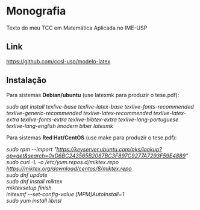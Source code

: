 # Monografia

Texto do meu TCC em Matemática Aplicada no IME-USP  


## Link

https://github.com/ccsl-usp/modelo-latex  


## Instalação

Para sistemas **Debian/ubuntu** (use latexmk para produzir o tese.pdf):

*sudo apt install texlive-base texlive-latex-base texlive-fonts-recommended texlive-generic-recommended texlive-latex-recommended texlive-latex-extra texlive-fonts-extra texlive-bibtex-extra texlive-lang-portuguese texlive-lang-english lmodern biber latexmk*  

Para sistemas **Red Hat/CentOS** (use make para produzir o tese.pdf):

*sudo rpm --import "https://keyserver.ubuntu.com/pks/lookup?op=get&search=0xD6BC243565B2087BC3F897C9277A7293F59E4889"*  
*sudo curl -L -o /etc/yum.repos.d/miktex.repo https://miktex.org/download/centos/8/miktex.repo*  
*sudo dnf update*  
*sudo dnf install miktex*  
*miktexsetup finish*  
*initexmf --set-config-value [MPM]AutoInstall=1*  
*sudo yum install libnsl*
